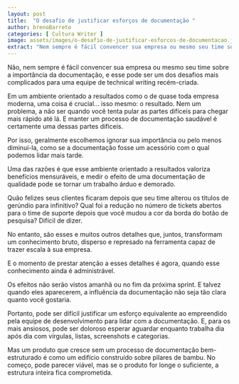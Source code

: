 ```yaml
---
layout: post
title:  "O desafio de justificar esforços de documentação "
author: brenoBarreto
categories: [ Cultura Writer ]
image: assets/images/o-desafio-de-justificar-esforcos-de-documentacao.jpg
extract: "Nem sempre é fácil convencer sua empresa ou mesmo seu time sobre a importância da documentação, e esse pode ser um dos desafios mais complicados para uma equipe de technical writing recém-criada."
---
```


Não, nem sempre é fácil convencer sua empresa ou mesmo seu time sobre a importância da documentação, e esse pode ser um dos desafios mais complicados para uma equipe de technical writing recém-criada.

Em um ambiente orientado a resultados como o de quase toda empresa moderna, uma coisa é crucial... isso mesmo: o resultado. Nem um problema, a não ser quando você tenta pular as partes difíceis para chegar mais rápido até lá. E manter um processo de documentação saudável é certamente uma dessas partes difíceis.

Por isso, geralmente escolhemos ignorar sua importância ou pelo menos diminuí-la, como se a documentação fosse um acessório com o qual podemos lidar mais tarde.

Uma das razões é que esse ambiente orientado a resultados valoriza benefícios mensuráveis, ​e medir o efeito de uma documentação de qualidade pode se tornar um trabalho árduo e demorado.

Quão felizes seus clientes ficaram depois que seu time alterou os títulos de gerúndio para infinitivo? Qual foi a redução no número de tickets abertos para o time de suporte depois que você mudou a cor da borda do botão de pesquisa? Difícil de dizer.

No entanto, são esses e muitos outros detalhes que, juntos, transformam um conhecimento bruto, disperso e represado na ferramenta capaz de trazer escala à sua empresa.

E o momento de prestar atenção a esses detalhes é agora, quando esse conhecimento ainda é administrável.

Os efeitos não serão vistos amanhã ou no fim da próxima sprint. E talvez quando eles aparecerem, a influência da documentação não seja tão clara quanto você gostaria.

Portanto, pode ser difícil justificar um esforço equivalente ao empreendido pela equipe de desenvolvimento para lidar com a documentação. E, para os mais ansiosos, pode ser doloroso esperar aguardar enquanto trabalha dia após dia com vírgulas, listas, screenshots e categorias.

Mas um produto que cresce sem um processo de documentação bem-estruturado é como um edifício construído sobre pilares de bambu. No começo, pode parecer viável, mas se o produto for longe o suficiente, a estrutura inteira fica comprometida.